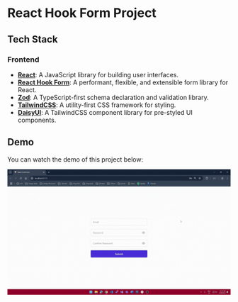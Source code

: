 # React Hook Form Project

## Tech Stack

### Frontend
- **[React](https://reactjs.org/)**: A JavaScript library for building user interfaces.
- **[React Hook Form](https://react-hook-form.com/)**: A performant, flexible, and extensible form library for React.
- **[Zod](https://zod.dev/)**: A TypeScript-first schema declaration and validation library.
- **[TailwindCSS](https://tailwindcss.com/)**: A utility-first CSS framework for styling.
- **[DaisyUI](https://daisyui.com/)**: A TailwindCSS component library for pre-styled UI components.

## Demo
You can watch the demo of this project below:

![Project Demo](public/react-hook-form-demo.gif)
